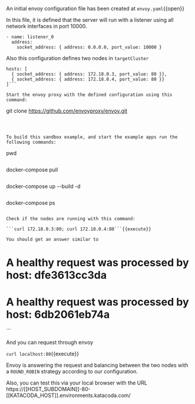 An initial envoy configuration file has been created at
`envoy.yaml`{{open}}

In this file, it is defined that the server will run with a listener using all network interfaces in port 10000.

```
- name: listener_0
  address:
    socket_address: { address: 0.0.0.0, port_value: 10000 }
```

Also this configuration defines two nodes in `targetCluster`

```
hosts: [
  { socket_address: { address: 172.18.0.3, port_value: 80 }},
  { socket_address: { address: 172.18.0.4, port_value: 80 }}
]```

Start the envoy proxy with the defined configuration using this command:

```
git clone https://github.com/envoyproxy/envoy.git 

```{{execute}}



To build this sandbox example, and start the example apps run the following commands:
```
pwd
```{{execute}}

```
docker-compose pull
```{{execute}}

```
 docker-compose up --build -d
```{{execute}}

```
docker-compose ps
```{{execute}}

Check if the nodes are running with this command:

```curl 172.18.0.3:80; curl 172.18.0.4:80```{{execute}}

You should get an answer similar to

```
<h1>A healthy request was processed by host: dfe3613cc3da</h1>
<h1>A healthy request was processed by host: 6db2061eb74a</h1>
```

And you can request through envoy

```curl localhost:80```{{execute}}

Envoy is answering the request and balancing between the two nodes with a `ROUND_ROBIN` strategy according to our configuration.

Also, you can test this via your local browser with the URL https://[[HOST_SUBDOMAIN]]-80-[[KATACODA_HOST]].environments.katacoda.com/
